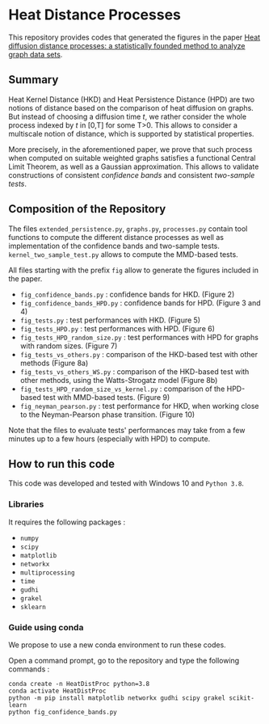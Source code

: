 # Heat Distance Processes

This repository provides codes that generated the figures in the paper [Heat diffusion distance processes: a statistically founded method to analyze graph data sets](https://arxiv.org/abs/2109.13213).

## Summary

Heat Kernel Distance (HKD) and Heat Persistence Distance (HPD) are two notions of distance based on the comparison of heat diffusion on graphs. But instead of choosing a diffusion time _t_, we rather consider the whole process indexed by _t_ in [0,T] for some T>0. This allows to consider a multiscale notion of distance, which is supported by statistical properties.

More precisely, in the aforementioned paper, we prove that such process when computed on suitable weighted graphs satisfies a functional Central Limit Theorem, as well as a Gaussian approximation. This allows to validate constructions of consistent _confidence bands_ and consistent _two-sample tests_.

## Composition of the Repository

The files `extended_persistence.py`, `graphs.py`, `processes.py` contain tool functions to compute the different distance processes as well as implementation of the confidence bands and two-sample tests. `kernel_two_sample_test.py` allows to compute the MMD-based tests.

All files starting with the prefix `fig` allow to generate the figures included in the paper.

- `fig_confidence_bands.py` : confidence bands for HKD. (Figure 2)
- `fig_confidence_bands_HPD.py` : confidence bands for HPD. (Figure 3 and 4)
- `fig_tests.py` : test performances with HKD. (Figure 5)
- `fig_tests_HPD.py` : test performances with HPD. (Figure 6)
- `fig_tests_HPD_random_size.py` : test performances with HPD for graphs with random sizes. (Figure 7)
- `fig_tests_vs_others.py` : comparison of the HKD-based test with other methods (Figure 8a)
- `fig_tests_vs_others_WS.py` : comparison of the HKD-based test with other methods, using the Watts-Strogatz model (Figure 8b)
-  `fig_tests_HPD_random_size_vs_kernel.py` : comparison of the HPD-based test with MMD-based tests. (Figure 9)
- `fig_neyman_pearson.py` : test performance for HKD, when working close to the Neyman-Pearson phase transition. (Figure 10)

Note that the files to evaluate tests' performances may take from a few minutes up to a few hours (especially with HPD) to compute.

## How to run this code

This code was developed and tested with Windows 10 and `Python 3.8`.

### Libraries

It requires the following packages :
- `numpy`
- `scipy`
- `matplotlib`
- `networkx`
- `multiprocessing`
- `time`
- `gudhi`
- `grakel`
- `sklearn`

### Guide using conda

We propose to use a new conda environment to run these codes.

Open a command prompt, go to the repository and type the following commands :

```
conda create -n HeatDistProc python=3.8
conda activate HeatDistProc
python -m pip install matplotlib networkx gudhi scipy grakel scikit-learn
python fig_confidence_bands.py
```
